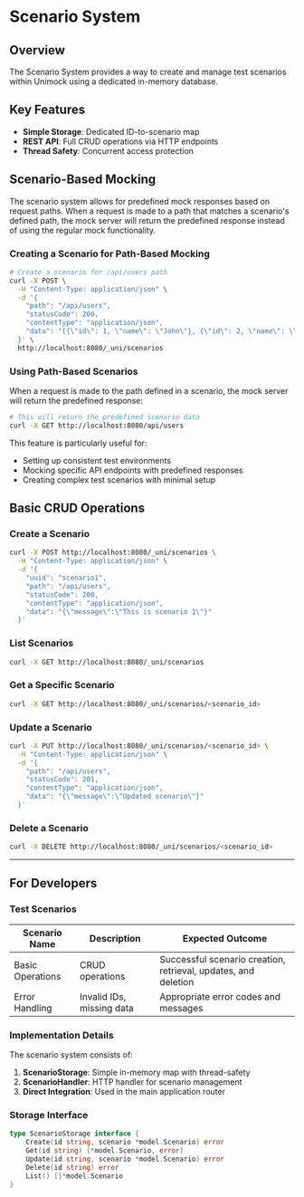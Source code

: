 # Scenario System

## Overview

The Scenario System provides a way to create and manage test scenarios within Unimock using a dedicated in-memory database.

## Key Features

- **Simple Storage**: Dedicated ID-to-scenario map
- **REST API**: Full CRUD operations via HTTP endpoints
- **Thread Safety**: Concurrent access protection

## Scenario-Based Mocking

The scenario system allows for predefined mock responses based on request paths. When a request is made to a path that matches a scenario's defined path, the mock server will return the predefined response instead of using the regular mock functionality.

### Creating a Scenario for Path-Based Mocking

```bash
# Create a scenario for /api/users path
curl -X POST \
  -H "Content-Type: application/json" \
  -d '{
    "path": "/api/users",
    "statusCode": 200,
    "contentType": "application/json",
    "data": "[{\"id\": 1, \"name\": \"John\"}, {\"id\": 2, \"name\": \"Jane\"}]"
  }' \
  http://localhost:8080/_uni/scenarios
```

### Using Path-Based Scenarios

When a request is made to the path defined in a scenario, the mock server will return the predefined response:

```bash
# This will return the predefined scenario data
curl -X GET http://localhost:8080/api/users
```

This feature is particularly useful for:
- Setting up consistent test environments
- Mocking specific API endpoints with predefined responses
- Creating complex test scenarios with minimal setup

## Basic CRUD Operations

### Create a Scenario

```bash
curl -X POST http://localhost:8080/_uni/scenarios \
  -H "Content-Type: application/json" \
  -d '{
    "uuid": "scenario1",
    "path": "/api/users",
    "statusCode": 200,
    "contentType": "application/json",
    "data": "{\"message\":\"This is scenario 1\"}"
  }'
```

### List Scenarios

```bash
curl -X GET http://localhost:8080/_uni/scenarios
```

### Get a Specific Scenario

```bash
curl -X GET http://localhost:8080/_uni/scenarios/<scenario_id>
```

### Update a Scenario

```bash
curl -X PUT http://localhost:8080/_uni/scenarios/<scenario_id> \
  -H "Content-Type: application/json" \
  -d '{
    "path": "/api/users",
    "statusCode": 201,
    "contentType": "application/json",
    "data": "{\"message\":\"Updated scenario\"}"
  }'
```

### Delete a Scenario

```bash
curl -X DELETE http://localhost:8080/_uni/scenarios/<scenario_id>
```

---

## For Developers

### Test Scenarios

| Scenario Name | Description | Expected Outcome |
|---------------|-------------|-----------------|
| Basic Operations | CRUD operations | Successful scenario creation, retrieval, updates, and deletion |
| Error Handling | Invalid IDs, missing data | Appropriate error codes and messages |

### Implementation Details

The scenario system consists of:

1. **ScenarioStorage**: Simple in-memory map with thread-safety
2. **ScenarioHandler**: HTTP handler for scenario management
3. **Direct Integration**: Used in the main application router

### Storage Interface

```go
type ScenarioStorage interface {
	Create(id string, scenario *model.Scenario) error
	Get(id string) (*model.Scenario, error)
	Update(id string, scenario *model.Scenario) error
	Delete(id string) error
	List() []*model.Scenario
}
```
